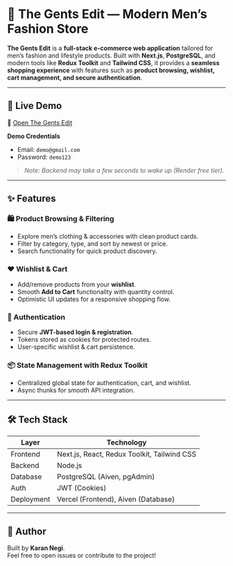 # 👔 The Gents Edit — Modern Men’s Fashion Store  

**The Gents Edit** is a **full-stack e-commerce web application** tailored for men’s fashion and lifestyle products. Built with **Next.js**, **PostgreSQL**, and modern tools like **Redux Toolkit** and **Tailwind CSS**, it provides a **seamless shopping experience** with features such as **product browsing, wishlist, cart management, and secure authentication**.  

---

## 🚀 Live Demo  

🔗 [Open The Gents Edit](https://the-gents-edit.vercel.app)

**Demo Credentials**  
- Email: `demo@gmail.com`  
- Password: `demo123`  

> _Note: Backend may take a few seconds to wake up (Render free tier)._  

---

## ✨ Features  

### 🛍️ Product Browsing & Filtering  
- Explore men’s clothing & accessories with clean product cards.  
- Filter by category, type, and sort by newest or price.  
- Search functionality for quick product discovery.  

### ❤️ Wishlist & Cart  
- Add/remove products from your **wishlist**.  
- Smooth **Add to Cart** functionality with quantity control.  
- Optimistic UI updates for a responsive shopping flow.  

### 🔐 Authentication  
- Secure **JWT-based login & registration**.  
- Tokens stored as cookies for protected routes.  
- User-specific wishlist & cart persistence.    

### 📦 State Management with Redux Toolkit  
- Centralized global state for authentication, cart, and wishlist.  
- Async thunks for smooth API integration.  
  
---

## 🛠️ Tech Stack  

| Layer       | Technology                                  |  
|-------------|-------------------------------------------- |  
| Frontend    | Next.js, React, Redux Toolkit, Tailwind CSS |  
| Backend     | Node.js                                     |  
| Database    | PostgreSQL (Aiven, pgAdmin)                 |    
| Auth        | JWT (Cookies)                               |  
| Deployment  | Vercel (Frontend), Aiven (Database)         |  

---

## 👤 Author  

Built by **Karan Negi**.  
Feel free to open issues or contribute to the project!  
